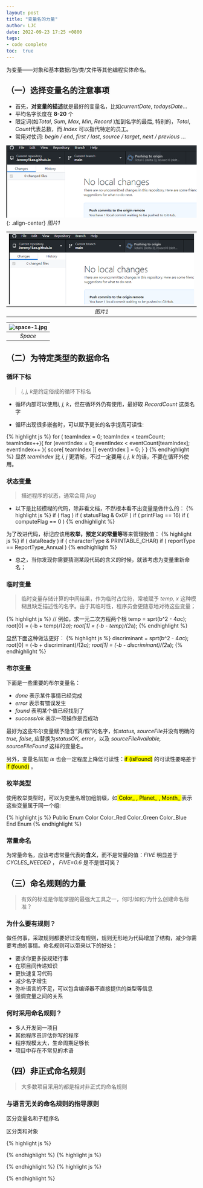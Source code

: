 ```yaml
---
layout: post
title: "变量名的力量"
author: LJC
date: 2022-09-23 17:25 +0800
tags:
- code complete
toc:  true
---
```


为变量——对象和基本数据/包/类/文件等其他编程实体命名。

## （一）选择变量名的注意事项

- 首先，**对变量的描述**就是最好的变量名，比如*currentDate*, *todaysDate*...
- 平均名字长度在 **8-20** 个
- 限定词(如*Total*, *Sum*, *Max*, *Min*, *Record* )加到名字的最后, 特别的，*Total*, *Count*代表总数，而 *Index* 可以指代特定的员工。
- 常用对仗词: *begin / end*, *first / last*, *source / target*, *next / previous* ...

![image02](/images/image02.png){: .align-center}
*图片1*

| ![image02.jpg](/images/image02.png) | 
|:--:| 
| *图片1* |


| ![space-1.jpg](http://www.storywarren.com/wp-content/uploads/2016/09/space-1.jpg) | 
|:--:| 
| *Space* |


## （二）为特定类型的数据命名

### 循环下标

> *i, j, k*是约定俗成的循环下标名

- 循环内部可以使用*i, j, k*，但在循环外仍有使用，最好取 *RecordCount* 这类名字

- 循环出现很多嵌套时，可以赋予更长的名字提高可读性:

{% highlight js %}
for ( teamIndex = 0; teamIndex < teamCount; teamIndex++){
    for (eventIndex = 0; eventIndex < eventCount[teamIndex]; eventIndex++ ){
        score[ teamIndex ][ eventIndex ] = 0;
    }
}
{% endhighlight %}
显然 *teamIndex* 比 *i, j* 更清晰，不过一定要用 *i, j, k* 的话，不要在循环外使用。

### 状态变量

> 描述程序的状态，通常会用 *flag*

- 以下是比较模糊的代码，除非看文档，不然根本看不出变量是做什么的：
{% highlight js %}
if ( flag )
if ( statusFlag & 0x0F )
if ( printFlag == 16)
if ( computeFlag == 0 )
{% endhighlight %}

为了改进代码，标记应该用**枚举，预定义的常量等**等来管理数值：
{% highlight js %}
if ( dataReady )
if ( characterType & PRINTABLE_CHAR)
if ( reportType == ReportType_Annual )
{% endhighlight %}

- 总之，当你发现你需要猜测某段代码的含义的时候，就该考虑为变量重新命名；

### 临时变量

> 临时变量存储计算的中间结果，作为临时占位符，常被赋予 *temp, x* 这种模糊且缺乏描述性的名字。由于其临时性，程序员会更随意地对待这些变量；

{% highlight js %}
// 例如，求一元二次方程两个根
temp = sprt(b^2 - 4*a*c);
root[0] = (-b + temp)/(2*a);
root[1] = (-b - temp)/(2*a);
{% endhighlight %}

显然下面这种做法更好：
{% highlight js %}
discriminant = sprt(b^2 - 4*a*c);
root[0] = (-b + discriminant)/(2*a);
root[1] = (-b - discriminant)/(2*a);
{% endhighlight %}

### 布尔变量

下面是一些重要的布尔变量名：

- *done* 表示某件事情已经完成
- *error* 表示有错误发生
- *found* 表明某个值已经找到了
- *success/ok* 表示一项操作是否成功

最好为这些布尔变量赋予隐含“真/假”的名字，如*status, sourceFile*并没有明确的*true, false*, 应替换为*statusOK, error*，以及 *sourceFileAvailable, sourceFileFound* 这样的变量名。

另外，变量名前加 *is* 也会一定程度上降低可读性：<mark>if (isFound)</mark> 的可读性要略差于 <mark>if (found)</mark> 。

### 枚举类型

使用枚举类型时，可以为变量名增加组前缀，如<mark> Color_ , Planet_ , Month_ </mark>表示这些变量属于同一个组:

{% highlight js %}
Public Enum Color
    Color_Red
    Color_Green
    Color_Blue
End Enum
{% endhighlight %}

### 常量命名 
为常量命名，应该考虑常量代表的**含义**，而不是常量的值：*FIVE* 明显差于 *CYCLES_NEEDED* ， *FIVE=0.6* 是不是很可笑？

## （三）命名规则的力量
> 有效的标准是你能掌握的最强大工具之一，何时/如何/为什么创建命名标准？

### 为什么要有规则？
做任何事，采取规则都要好过没有规则，规则无形地为代码增加了结构，减少你需要考虑的事情。命名规则可以带来以下的好处：
- 要求你更多按规矩行事
- 在项目间传递知识
- 更快速复习代码
- 减少名字增生
- 弥补语言的不足，可以包含编译器不直接提供的类型等信息
- 强调变量之间的关系

### 何时采用命名规则？
- 多人开发同一项目
- 其他程序员评估你写的程序
- 程序规模太大，生命周期足够长
- 项目中存在不常见的术语

## （四）非正式命名规则
> 大多数项目采用的都是相对非正式的命名规则

### 与语言无关的命名规则的指导原则

区分变量名和子程序名

区分类和对象

{% highlight js %}


{% endhighlight %}
{% highlight js %}


{% endhighlight %}
{% highlight js %}


{% endhighlight %}